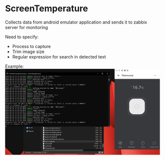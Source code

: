 # ScreenTemperature

Collects data from android emulator application and sends it to zabbix server for monitoring

Need to specify:
* Process to capture
* Trim image size
* Regular expression for search in detected text

Example:
![Example](https://github.com/ctg135/temperature-from-app/blob/master/images/demo.png?raw=true)

